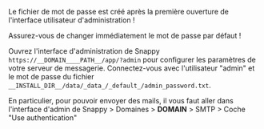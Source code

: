 Le fichier de mot de passe est créé après la première ouverture de l'interface utilisateur d'administration !

Assurez-vous de changer immédiatement le mot de passe par défaut !

Ouvrez l'interface d'administration de Snappy `https://__DOMAIN____PATH__/app/?admin` pour configurer les paramètres de votre serveur de messagerie. Connectez-vous avec l'utilisateur "admin" et le mot de passe du fichier `__INSTALL_DIR__/data/_data_/_default_/admin_password.txt`.

En particulier, pour pouvoir envoyer des mails, il vous faut aller dans l'interface d'admin de Snappy > Domaines > __DOMAIN__ > SMTP > Coche "Use authentication"
